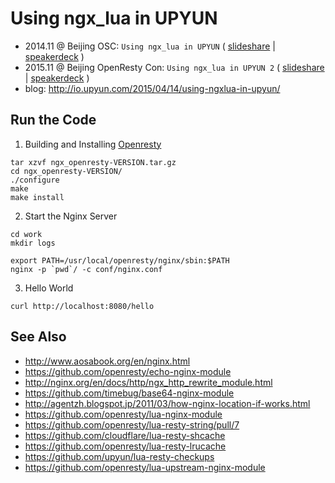 # Using ngx_lua in UPYUN

* 2014.11 @ Beijing OSC: `Using ngx_lua in UPYUN` ( [slideshare](http://www.slideshare.net/timebug/using-ngxlua-in-upyun) | [speakerdeck](https://speakerdeck.com/timebug/using-ngx-lua-in-upyun) )
* 2015.11 @ Beijing OpenResty Con: `Using ngx_lua in UPYUN 2` ( [slideshare](http://www.slideshare.net/timebug/using-ngxlua-in-upyun-2) | [speakerdeck](https://speakerdeck.com/timebug/using-ngx-lua-in-upyun-2) )
* blog: <http://io.upyun.com/2015/04/14/using-ngxlua-in-upyun/>

## Run the Code

1) Building and Installing [Openresty](http://openresty.org/)

```
tar xzvf ngx_openresty-VERSION.tar.gz
cd ngx_openresty-VERSION/
./configure
make
make install
```

2) Start the Nginx Server

```
cd work
mkdir logs

export PATH=/usr/local/openresty/nginx/sbin:$PATH
nginx -p `pwd`/ -c conf/nginx.conf
```

3) Hello World

```
curl http://localhost:8080/hello
```

## See Also

* <http://www.aosabook.org/en/nginx.html>
* <https://github.com/openresty/echo-nginx-module>
* <http://nginx.org/en/docs/http/ngx_http_rewrite_module.html>
* <https://github.com/timebug/base64-nginx-module>
* <http://agentzh.blogspot.jp/2011/03/how-nginx-location-if-works.html>
* <https://github.com/openresty/lua-nginx-module>
* <https://github.com/openresty/lua-resty-string/pull/7>
* <https://github.com/cloudflare/lua-resty-shcache>
* <https://github.com/openresty/lua-resty-lrucache>
* <https://github.com/upyun/lua-resty-checkups>
* <https://github.com/openresty/lua-upstream-nginx-module>
